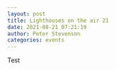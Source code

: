 ```yaml
---
layout: post
title: Lighthouses on the air 21
date: 2021-08-21 07:21:19
author: Peter Stevenson
categories: events
---
```


Test